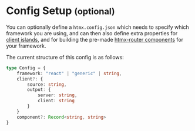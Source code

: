 # Config Setup <small>(optional)</small>

You can optionally define a `htmx.config.json` which needs to specify which framework you are using, and can then also define extra properties for [client islands](../island/client.md), and for building the pre-made [htmx-router components](../components/index.md) for your framework.

The current structure of this config is as follows:
```ts title="htmx.config.json type"
type Config = {
	framework: "react" | "generic" | string,
	client?: {
		source: string,
		output: {
			server: string,
			client: string
		}
	}
	component?: Record<string, string>
}
```